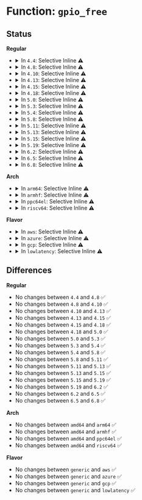# Function: <code>gpio_free</code>

## Status
<b>Regular</b>
<ul>
<li>
<details>
<summary>In <code>4.4</code>: Selective Inline ⚠️</summary>

```c
void gpio_free(unsigned int gpio);
```

**Collision:** Unique Global

**Inline:** Selective

**Transformation:** False

**Instances:**

```
In drivers/gpio/gpiolib-legacy.c (ffffffff81427510)
Location: drivers/gpio/gpiolib-legacy.c:8
Inline: True
Inline callers:
  - drivers/gpio/gpiolib-legacy.c:gpio_free_array
  - drivers/gpio/gpiolib-legacy.c:gpio_request_array
Direct callers:
  - drivers/gpio/devres.c:devm_gpio_release
  - drivers/net/phy/fixed_phy.c:fixed_phy_del
  - drivers/net/phy/fixed_phy.c:fixed_phy_add
```
**Symbols:**

```
ffffffff81427510-ffffffff81427528: gpio_free (STB_GLOBAL)
```
</details>
</li>
<li>
<details>
<summary>In <code>4.8</code>: Selective Inline ⚠️</summary>

```c
void gpio_free(unsigned int gpio);
```

**Collision:** Unique Global

**Inline:** Selective

**Transformation:** False

**Instances:**

```
In drivers/gpio/gpiolib-legacy.c (ffffffff8147283c)
Location: drivers/gpio/gpiolib-legacy.c:8
Inline: True
Inline callers:
  - drivers/gpio/gpiolib-legacy.c:gpio_free_array
  - drivers/gpio/gpiolib-legacy.c:gpio_request_array
Direct callers:
  - drivers/gpio/devres.c:devm_gpio_release
  - drivers/net/phy/fixed_phy.c:fixed_phy_del
```
**Symbols:**

```
ffffffff81472800-ffffffff81472818: gpio_free (STB_GLOBAL)
```
</details>
</li>
<li>
<details>
<summary>In <code>4.10</code>: Selective Inline ⚠️</summary>

```c
void gpio_free(unsigned int gpio);
```

**Collision:** Unique Global

**Inline:** Selective

**Transformation:** False

**Instances:**

```
In drivers/gpio/gpiolib-legacy.c (ffffffff8149495c)
Location: drivers/gpio/gpiolib-legacy.c:8
Inline: True
Inline callers:
  - drivers/gpio/gpiolib-legacy.c:gpio_free_array
  - drivers/gpio/gpiolib-legacy.c:gpio_request_array
Direct callers:
  - drivers/gpio/devres.c:devm_gpio_release
  - drivers/net/phy/fixed_phy.c:fixed_phy_del
```
**Symbols:**

```
ffffffff81494920-ffffffff81494938: gpio_free (STB_GLOBAL)
```
</details>
</li>
<li>
<details>
<summary>In <code>4.13</code>: Selective Inline ⚠️</summary>

```c
void gpio_free(unsigned int gpio);
```

**Collision:** Unique Global

**Inline:** Selective

**Transformation:** False

**Instances:**

```
In drivers/gpio/gpiolib-legacy.c (ffffffff8149e35c)
Location: drivers/gpio/gpiolib-legacy.c:8
Inline: True
Inline callers:
  - drivers/gpio/gpiolib-legacy.c:gpio_free_array
  - drivers/gpio/gpiolib-legacy.c:gpio_request_array
Direct callers:
  - drivers/gpio/devres.c:devm_gpio_release
  - drivers/net/phy/fixed_phy.c:fixed_phy_del
```
**Symbols:**

```
ffffffff8149e320-ffffffff8149e338: gpio_free (STB_GLOBAL)
```
</details>
</li>
<li>
<details>
<summary>In <code>4.15</code>: Selective Inline ⚠️</summary>

```c
void gpio_free(unsigned int gpio);
```

**Collision:** Unique Global

**Inline:** Selective

**Transformation:** False

**Instances:**

```
In drivers/gpio/gpiolib-legacy.c (ffffffff814dcebc)
Location: drivers/gpio/gpiolib-legacy.c:8
Inline: True
Inline callers:
  - drivers/gpio/gpiolib-legacy.c:gpio_free_array
  - drivers/gpio/gpiolib-legacy.c:gpio_request_array
Direct callers:
  - drivers/gpio/devres.c:devm_gpio_release
  - drivers/net/phy/fixed_phy.c:fixed_phy_del
```
**Symbols:**

```
ffffffff814dce80-ffffffff814dce98: gpio_free (STB_GLOBAL)
```
</details>
</li>
<li>
<details>
<summary>In <code>4.18</code>: Selective Inline ⚠️</summary>

```c
void gpio_free(unsigned int gpio);
```

**Collision:** Unique Global

**Inline:** Selective

**Transformation:** False

**Instances:**

```
In drivers/gpio/gpiolib-legacy.c (ffffffff8150c09c)
Location: drivers/gpio/gpiolib-legacy.c:8
Inline: True
Inline callers:
  - drivers/gpio/gpiolib-legacy.c:gpio_free_array
  - drivers/gpio/gpiolib-legacy.c:gpio_request_array
Direct callers:
  - drivers/gpio/devres.c:devm_gpio_release
  - drivers/net/phy/fixed_phy.c:fixed_phy_del
```
**Symbols:**

```
ffffffff8150c060-ffffffff8150c078: gpio_free (STB_GLOBAL)
```
</details>
</li>
<li>
<details>
<summary>In <code>5.0</code>: Selective Inline ⚠️</summary>

```c
void gpio_free(unsigned int gpio);
```

**Collision:** Unique Global

**Inline:** Selective

**Transformation:** False

**Instances:**

```
In drivers/gpio/gpiolib-legacy.c (ffffffff8152170c)
Location: drivers/gpio/gpiolib-legacy.c:9
Inline: True
Inline callers:
  - drivers/gpio/gpiolib-legacy.c:gpio_free_array
  - drivers/gpio/gpiolib-legacy.c:gpio_request_array
Direct callers:
  - drivers/gpio/gpiolib-devres.c:devm_gpio_release
  - drivers/regulator/core.c:regulator_register
  - drivers/net/phy/fixed_phy.c:fixed_phy_del
```
**Symbols:**

```
ffffffff815216d0-ffffffff815216e8: gpio_free (STB_GLOBAL)
```
</details>
</li>
<li>
<details>
<summary>In <code>5.3</code>: Selective Inline ⚠️</summary>

```c
void gpio_free(unsigned int gpio);
```

**Collision:** Unique Global

**Inline:** Selective

**Transformation:** False

**Instances:**

```
In drivers/gpio/gpiolib-legacy.c (ffffffff8154fc32)
Location: drivers/gpio/gpiolib-legacy.c:9
Inline: True
Inline callers:
  - drivers/gpio/gpiolib-legacy.c:gpio_free_array
  - drivers/gpio/gpiolib-legacy.c:gpio_request_array
Direct callers:
  - drivers/gpio/gpiolib-devres.c:devm_gpio_release
```
**Symbols:**

```
ffffffff8154fbf0-ffffffff8154fc08: gpio_free (STB_GLOBAL)
```
</details>
</li>
<li>
<details>
<summary>In <code>5.4</code>: Selective Inline ⚠️</summary>

```c
void gpio_free(unsigned int gpio);
```

**Collision:** Unique Global

**Inline:** Selective

**Transformation:** False

**Instances:**

```
In drivers/gpio/gpiolib-legacy.c (ffffffff815710e2)
Location: drivers/gpio/gpiolib-legacy.c:9
Inline: True
Inline callers:
  - drivers/gpio/gpiolib-legacy.c:gpio_free_array
  - drivers/gpio/gpiolib-legacy.c:gpio_request_array
Direct callers:
  - drivers/gpio/gpiolib-devres.c:devm_gpio_release
```
**Symbols:**

```
ffffffff815710a0-ffffffff815710b8: gpio_free (STB_GLOBAL)
```
</details>
</li>
<li>
<details>
<summary>In <code>5.8</code>: Selective Inline ⚠️</summary>

```c
void gpio_free(unsigned int gpio);
```

**Collision:** Unique Global

**Inline:** Selective

**Transformation:** False

**Instances:**

```
In drivers/gpio/gpiolib-legacy.c (ffffffff8161572e)
Location: drivers/gpio/gpiolib-legacy.c:9
Inline: True
Inline callers:
  - drivers/gpio/gpiolib-legacy.c:gpio_free_array
  - drivers/gpio/gpiolib-legacy.c:gpio_request_array
Direct callers:
  - drivers/gpio/gpiolib-devres.c:devm_gpio_release
```
**Symbols:**

```
ffffffff816155b0-ffffffff816155c8: gpio_free (STB_GLOBAL)
```
</details>
</li>
<li>
<details>
<summary>In <code>5.11</code>: Selective Inline ⚠️</summary>

```c
void gpio_free(unsigned int gpio);
```

**Collision:** Unique Global

**Inline:** Selective

**Transformation:** False

**Instances:**

```
In drivers/gpio/gpiolib-legacy.c (ffffffff816399ce)
Location: drivers/gpio/gpiolib-legacy.c:9
Inline: True
Inline callers:
  - drivers/gpio/gpiolib-legacy.c:gpio_free_array
  - drivers/gpio/gpiolib-legacy.c:gpio_request_array
Direct callers:
  - drivers/gpio/gpiolib-devres.c:devm_gpio_release
```
**Symbols:**

```
ffffffff81639850-ffffffff81639868: gpio_free (STB_GLOBAL)
```
</details>
</li>
<li>
<details>
<summary>In <code>5.13</code>: Selective Inline ⚠️</summary>

```c
void gpio_free(unsigned int gpio);
```

**Collision:** Unique Global

**Inline:** Selective

**Transformation:** False

**Instances:**

```
In drivers/gpio/gpiolib-legacy.c (ffffffff8161d61e)
Location: drivers/gpio/gpiolib-legacy.c:9
Inline: True
Inline callers:
  - drivers/gpio/gpiolib-legacy.c:gpio_free_array
  - drivers/gpio/gpiolib-legacy.c:gpio_request_array
Direct callers:
  - drivers/gpio/gpiolib-devres.c:devm_gpio_release
```
**Symbols:**

```
ffffffff8161d4a0-ffffffff8161d4b8: gpio_free (STB_GLOBAL)
```
</details>
</li>
<li>
<details>
<summary>In <code>5.15</code>: Selective Inline ⚠️</summary>

```c
void gpio_free(unsigned int gpio);
```

**Collision:** Unique Global

**Inline:** Selective

**Transformation:** False

**Instances:**

```
In drivers/gpio/gpiolib-legacy.c (ffffffff8168cace)
Location: drivers/gpio/gpiolib-legacy.c:9
Inline: True
Inline callers:
  - drivers/gpio/gpiolib-legacy.c:gpio_free_array
  - drivers/gpio/gpiolib-legacy.c:gpio_request_array
Direct callers:
  - drivers/gpio/gpiolib-devres.c:devm_gpio_release
```
**Symbols:**

```
ffffffff8168c950-ffffffff8168c968: gpio_free (STB_GLOBAL)
```
</details>
</li>
<li>
<details>
<summary>In <code>5.19</code>: Selective Inline ⚠️</summary>

```c
void gpio_free(unsigned int gpio);
```

**Collision:** Unique Global

**Inline:** Selective

**Transformation:** False

**Instances:**

```
In drivers/gpio/gpiolib-legacy.c (ffffffff817aa11e)
Location: drivers/gpio/gpiolib-legacy.c:9
Inline: True
Inline callers:
  - drivers/gpio/gpiolib-legacy.c:gpio_free_array
  - drivers/gpio/gpiolib-legacy.c:gpio_request_array
Direct callers:
  - drivers/gpio/gpiolib-devres.c:devm_gpio_release
```
**Symbols:**

```
ffffffff817a9f90-ffffffff817a9fb0: gpio_free (STB_GLOBAL)
```
</details>
</li>
<li>
<details>
<summary>In <code>6.2</code>: Selective Inline ⚠️</summary>

```c
void gpio_free(unsigned int gpio);
```

**Collision:** Unique Global

**Inline:** Selective

**Transformation:** False

**Instances:**

```
In drivers/gpio/gpiolib-legacy.c (ffffffff818c2c9e)
Location: drivers/gpio/gpiolib-legacy.c:9
Inline: True
Inline callers:
  - drivers/gpio/gpiolib-legacy.c:gpio_free_array
  - drivers/gpio/gpiolib-legacy.c:gpio_request_array
Direct callers:
  - drivers/gpio/gpiolib-devres.c:devm_gpio_release
```
**Symbols:**

```
ffffffff818c2af0-ffffffff818c2b10: gpio_free (STB_GLOBAL)
```
</details>
</li>
<li>
<details>
<summary>In <code>6.5</code>: Selective Inline ⚠️</summary>

```c
void gpio_free(unsigned int gpio);
```

**Collision:** Unique Global

**Inline:** Selective

**Transformation:** False

**Instances:**

```
In drivers/gpio/gpiolib-legacy.c (ffffffff81905b5e)
Location: drivers/gpio/gpiolib-legacy.c:9
Inline: True
Inline callers:
  - drivers/gpio/gpiolib-legacy.c:gpio_free_array
  - drivers/gpio/gpiolib-legacy.c:gpio_request_array
Direct callers:
  - drivers/gpio/gpiolib-devres.c:devm_gpio_release
```
**Symbols:**

```
ffffffff819059f0-ffffffff81905a10: gpio_free (STB_GLOBAL)
```
</details>
</li>
<li>
<details>
<summary>In <code>6.8</code>: Selective Inline ⚠️</summary>

```c
void gpio_free(unsigned int gpio);
```

**Collision:** Unique Global

**Inline:** Selective

**Transformation:** False

**Instances:**

```
In drivers/gpio/gpiolib-legacy.c (ffffffff8194d56e)
Location: drivers/gpio/gpiolib-legacy.c:9
Inline: True
Inline callers:
  - drivers/gpio/gpiolib-legacy.c:gpio_free_array
  - drivers/gpio/gpiolib-legacy.c:gpio_request_array
Direct callers:
  - drivers/gpio/gpiolib-devres.c:devm_gpio_release
```
**Symbols:**

```
ffffffff8194d400-ffffffff8194d420: gpio_free (STB_GLOBAL)
```
</details>
</li>
</ul>
<b>Arch</b>
<ul>
<li>
<details>
<summary>In <code>arm64</code>: Selective Inline ⚠️</summary>

```c
void gpio_free(unsigned int gpio);
```

**Collision:** Unique Global

**Inline:** Selective

**Transformation:** False

**Instances:**

```
In drivers/gpio/gpiolib-legacy.c (ffff8000106c7308)
Location: drivers/gpio/gpiolib-legacy.c:9
Inline: True
Inline callers:
  - drivers/gpio/gpiolib-legacy.c:gpio_free_array
  - drivers/gpio/gpiolib-legacy.c:gpio_request_array
Direct callers:
  - drivers/gpio/gpiolib-devres.c:devm_gpio_release
  - drivers/spi/spi-omap2-mcspi.c:omap2_mcspi_cleanup
```
**Symbols:**

```
ffff8000106c72b0-ffff8000106c72e0: gpio_free (STB_GLOBAL)
```
</details>
</li>
<li>
<details>
<summary>In <code>armhf</code>: Selective Inline ⚠️</summary>

```c
void gpio_free(unsigned int gpio);
```

**Collision:** Unique Global

**Inline:** Selective

**Transformation:** False

**Instances:**

```
In drivers/gpio/gpiolib-legacy.c (c0864ca4)
Location: drivers/gpio/gpiolib-legacy.c:9
Inline: True
Inline callers:
  - drivers/gpio/gpiolib-legacy.c:gpio_free_array
  - drivers/gpio/gpiolib-legacy.c:gpio_request_array
Direct callers:
  - arch/arm/mach-mvebu/pm-board.c:mvebu_armada_pm_init
  - drivers/gpio/gpiolib-devres.c:devm_gpio_release
  - drivers/spi/spi-omap2-mcspi.c:omap2_mcspi_cleanup
  - sound/soc/soc-jack.c:snd_soc_jack_add_gpios
```
**Symbols:**

```
c0864c60-c0864c80: gpio_free (STB_GLOBAL)
```
</details>
</li>
<li>
<details>
<summary>In <code>ppc64el</code>: Selective Inline ⚠️</summary>

```c
void gpio_free(unsigned int gpio);
```

**Collision:** Unique Global

**Inline:** Selective

**Transformation:** False

**Instances:**

```
In drivers/gpio/gpiolib-legacy.c (c000000000843e4c)
Location: drivers/gpio/gpiolib-legacy.c:9
Inline: True
Inline callers:
  - drivers/gpio/gpiolib-legacy.c:gpio_free_array
  - drivers/gpio/gpiolib-legacy.c:gpio_request_array
Direct callers:
  - drivers/gpio/gpiolib-devres.c:devm_gpio_release
```
**Symbols:**

```
c000000000843dc0-c000000000843dfc: gpio_free (STB_GLOBAL)
```
</details>
</li>
<li>
<details>
<summary>In <code>riscv64</code>: Selective Inline ⚠️</summary>

```c
void gpio_free(unsigned int gpio);
```

**Collision:** Unique Global

**Inline:** Selective

**Transformation:** False

**Instances:**

```
In drivers/gpio/gpiolib-legacy.c (ffffffe0004aad38)
Location: drivers/gpio/gpiolib-legacy.c:9
Inline: True
Inline callers:
  - drivers/gpio/gpiolib-legacy.c:gpio_free_array
  - drivers/gpio/gpiolib-legacy.c:gpio_request_array
Direct callers:
  - drivers/gpio/gpiolib-devres.c:devm_gpio_release
```
**Symbols:**

```
ffffffe0004aace0-ffffffe0004aad12: gpio_free (STB_GLOBAL)
```
</details>
</li>
</ul>
<b>Flavor</b>
<ul>
<li>
<details>
<summary>In <code>aws</code>: Selective Inline ⚠️</summary>

```c
void gpio_free(unsigned int gpio);
```

**Collision:** Unique Global

**Inline:** Selective

**Transformation:** False

**Instances:**

```
In drivers/gpio/gpiolib-legacy.c (ffffffff815668a2)
Location: drivers/gpio/gpiolib-legacy.c:9
Inline: True
Inline callers:
  - drivers/gpio/gpiolib-legacy.c:gpio_free_array
  - drivers/gpio/gpiolib-legacy.c:gpio_request_array
Direct callers:
  - drivers/gpio/gpiolib-devres.c:devm_gpio_release
```
**Symbols:**

```
ffffffff81566860-ffffffff81566878: gpio_free (STB_GLOBAL)
```
</details>
</li>
<li>
<details>
<summary>In <code>azure</code>: Selective Inline ⚠️</summary>

```c
void gpio_free(unsigned int gpio);
```

**Collision:** Unique Global

**Inline:** Selective

**Transformation:** False

**Instances:**

```
In drivers/gpio/gpiolib-legacy.c (ffffffff815576f2)
Location: drivers/gpio/gpiolib-legacy.c:9
Inline: True
Inline callers:
  - drivers/gpio/gpiolib-legacy.c:gpio_free_array
  - drivers/gpio/gpiolib-legacy.c:gpio_request_array
Direct callers:
  - drivers/gpio/gpiolib-devres.c:devm_gpio_release
```
**Symbols:**

```
ffffffff815576b0-ffffffff815576c8: gpio_free (STB_GLOBAL)
```
</details>
</li>
<li>
<details>
<summary>In <code>gcp</code>: Selective Inline ⚠️</summary>

```c
void gpio_free(unsigned int gpio);
```

**Collision:** Unique Global

**Inline:** Selective

**Transformation:** False

**Instances:**

```
In drivers/gpio/gpiolib-legacy.c (ffffffff81565412)
Location: drivers/gpio/gpiolib-legacy.c:9
Inline: True
Inline callers:
  - drivers/gpio/gpiolib-legacy.c:gpio_free_array
  - drivers/gpio/gpiolib-legacy.c:gpio_request_array
Direct callers:
  - drivers/gpio/gpiolib-devres.c:devm_gpio_release
```
**Symbols:**

```
ffffffff815653d0-ffffffff815653e8: gpio_free (STB_GLOBAL)
```
</details>
</li>
<li>
<details>
<summary>In <code>lowlatency</code>: Selective Inline ⚠️</summary>

```c
void gpio_free(unsigned int gpio);
```

**Collision:** Unique Global

**Inline:** Selective

**Transformation:** False

**Instances:**

```
In drivers/gpio/gpiolib-legacy.c (ffffffff8157f332)
Location: drivers/gpio/gpiolib-legacy.c:9
Inline: True
Inline callers:
  - drivers/gpio/gpiolib-legacy.c:gpio_free_array
  - drivers/gpio/gpiolib-legacy.c:gpio_request_array
Direct callers:
  - drivers/gpio/gpiolib-devres.c:devm_gpio_release
```
**Symbols:**

```
ffffffff8157f2f0-ffffffff8157f308: gpio_free (STB_GLOBAL)
```
</details>
</li>
</ul>

## Differences
<b>Regular</b>
<ul>
<li>
No changes between <code>4.4</code> and <code>4.8</code> ✅
</li>
<li>
No changes between <code>4.8</code> and <code>4.10</code> ✅
</li>
<li>
No changes between <code>4.10</code> and <code>4.13</code> ✅
</li>
<li>
No changes between <code>4.13</code> and <code>4.15</code> ✅
</li>
<li>
No changes between <code>4.15</code> and <code>4.18</code> ✅
</li>
<li>
No changes between <code>4.18</code> and <code>5.0</code> ✅
</li>
<li>
No changes between <code>5.0</code> and <code>5.3</code> ✅
</li>
<li>
No changes between <code>5.3</code> and <code>5.4</code> ✅
</li>
<li>
No changes between <code>5.4</code> and <code>5.8</code> ✅
</li>
<li>
No changes between <code>5.8</code> and <code>5.11</code> ✅
</li>
<li>
No changes between <code>5.11</code> and <code>5.13</code> ✅
</li>
<li>
No changes between <code>5.13</code> and <code>5.15</code> ✅
</li>
<li>
No changes between <code>5.15</code> and <code>5.19</code> ✅
</li>
<li>
No changes between <code>5.19</code> and <code>6.2</code> ✅
</li>
<li>
No changes between <code>6.2</code> and <code>6.5</code> ✅
</li>
<li>
No changes between <code>6.5</code> and <code>6.8</code> ✅
</li>
</ul>
<b>Arch</b>
<ul>
<li>
No changes between <code>amd64</code> and <code>arm64</code> ✅
</li>
<li>
No changes between <code>amd64</code> and <code>armhf</code> ✅
</li>
<li>
No changes between <code>amd64</code> and <code>ppc64el</code> ✅
</li>
<li>
No changes between <code>amd64</code> and <code>riscv64</code> ✅
</li>
</ul>
<b>Flavor</b>
<ul>
<li>
No changes between <code>generic</code> and <code>aws</code> ✅
</li>
<li>
No changes between <code>generic</code> and <code>azure</code> ✅
</li>
<li>
No changes between <code>generic</code> and <code>gcp</code> ✅
</li>
<li>
No changes between <code>generic</code> and <code>lowlatency</code> ✅
</li>
</ul>
